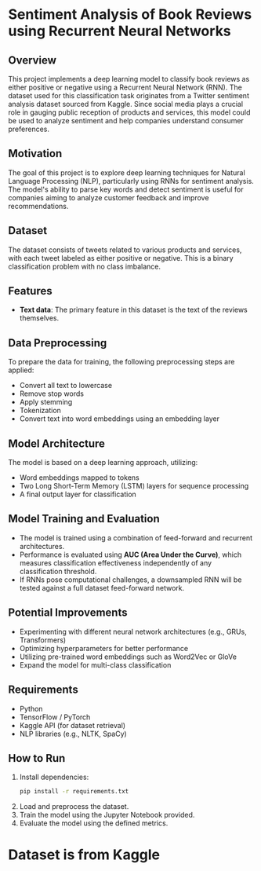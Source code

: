# Sentiment Analysis of Book Reviews using Recurrent Neural Networks

## Overview

This project implements a deep learning model to classify book reviews as either positive or negative using a Recurrent Neural Network (RNN). The dataset used for this classification task originates from a Twitter sentiment analysis dataset sourced from Kaggle. Since social media plays a crucial role in gauging public reception of products and services, this model could be used to analyze sentiment and help companies understand consumer preferences.

## Motivation

The goal of this project is to explore deep learning techniques for Natural Language Processing (NLP), particularly using RNNs for sentiment analysis. The model's ability to parse key words and detect sentiment is useful for companies aiming to analyze customer feedback and improve recommendations.

## Dataset

The dataset consists of tweets related to various products and services, with each tweet labeled as either positive or negative. This is a binary classification problem with no class imbalance.

## Features

- **Text data**: The primary feature in this dataset is the text of the reviews themselves.

## Data Preprocessing

To prepare the data for training, the following preprocessing steps are applied:

- Convert all text to lowercase
- Remove stop words
- Apply stemming
- Tokenization
- Convert text into word embeddings using an embedding layer

## Model Architecture

The model is based on a deep learning approach, utilizing:

- Word embeddings mapped to tokens
- Two Long Short-Term Memory (LSTM) layers for sequence processing
- A final output layer for classification

## Model Training and Evaluation

- The model is trained using a combination of feed-forward and recurrent architectures.
- Performance is evaluated using **AUC (Area Under the Curve)**, which measures classification effectiveness independently of any classification threshold.
- If RNNs pose computational challenges, a downsampled RNN will be tested against a full dataset feed-forward network.

## Potential Improvements

- Experimenting with different neural network architectures (e.g., GRUs, Transformers)
- Optimizing hyperparameters for better performance
- Utilizing pre-trained word embeddings such as Word2Vec or GloVe
- Expand the model for multi-class classification

## Requirements

- Python
- TensorFlow / PyTorch
- Kaggle API (for dataset retrieval)
- NLP libraries (e.g., NLTK, SpaCy)

## How to Run

1. Install dependencies:
   ```sh
   pip install -r requirements.txt
   ```
2. Load and preprocess the dataset.
3. Train the model using the Jupyter Notebook provided.
4. Evaluate the model using the defined metrics.

# Dataset is from Kaggle

